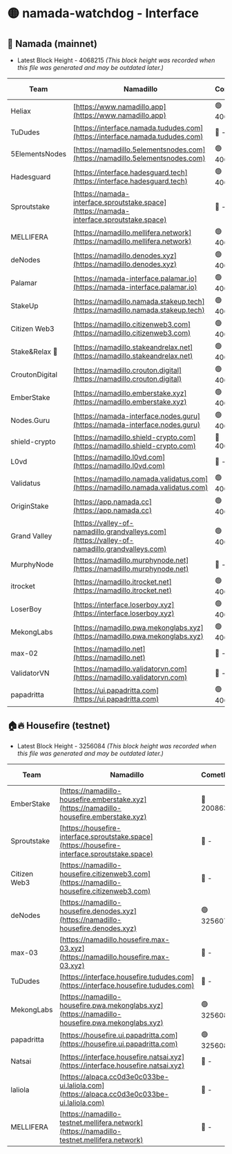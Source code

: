 # 🟡 namada-watchdog - Interface

## 🚀 Namada (mainnet)
- Latest Block Height - 4068215 *(This block height was recorded when this file was generated and may be outdated later.)*

| Team | Namadillo | CometBFT | Indexer | MASP Indexer |
|-|-|-|-|-|
| Heliax | [https://www.namadillo.app](https://www.namadillo.app) | 🟢 4068165 | 🟢 4068164 | 🔴 4066535 |
| TuDudes | [https://interface.namada.tududes.com](https://interface.namada.tududes.com) | 🔴 - | 🔴 - | 🔴 - |
| 5ElementsNodes | [https://namadillo.5elementsnodes.com](https://namadillo.5elementsnodes.com) | 🟢 4068170 | 🟢 4068170 | 🔴 4066535 |
| Hadesguard | [https://interface.hadesguard.tech](https://interface.hadesguard.tech) | 🟢 4068170 | 🔴 - | 🔴 - |
| Sproutstake | [https://namada-interface.sproutstake.space](https://namada-interface.sproutstake.space) | 🔴 - | 🔴 3738134 | 🔴 - |
| MELLIFERA | [https://namadillo.mellifera.network](https://namadillo.mellifera.network) | 🟢 4068186 | 🟢 4068186 | 🔴 3765769 |
| deNodes | [https://namadillo.denodes.xyz](https://namadillo.denodes.xyz) | 🟢 4068187 | 🟢 4068186 | 🔴 4066535 |
| Palamar | [https://namada-interface.palamar.io](https://namada-interface.palamar.io) | 🟢 4068187 | 🟢 4068187 | 🔴 4066535 |
| StakeUp | [https://namadillo.namada.stakeup.tech](https://namadillo.namada.stakeup.tech) | 🟢 4068188 | 🟢 4068187 | 🔴 4066535 |
| Citizen Web3 | [https://namadillo.citizenweb3.com](https://namadillo.citizenweb3.com) | 🟢 4068188 | 🔴 4007897 | 🔴 4007895 |
| Stake&Relax 🦥 | [https://namadillo.stakeandrelax.net](https://namadillo.stakeandrelax.net) | 🟢 4068189 | 🟢 4068189 | 🔴 3765769 |
| CroutonDigital | [https://namadillo.crouton.digital](https://namadillo.crouton.digital) | 🟢 4068189 | 🟢 4068189 | 🔴 4066535 |
| EmberStake | [https://namadillo.emberstake.xyz](https://namadillo.emberstake.xyz) | 🟢 4068189 | 🟢 4068189 | 🔴 4066535 |
| Nodes.Guru | [https://namada-interface.nodes.guru](https://namada-interface.nodes.guru) | 🟢 4068190 | 🟢 4068190 | 🔴 4066535 |
| shield-crypto | [https://namadillo.shield-crypto.com](https://namadillo.shield-crypto.com) | 🔴 4066113 | 🔴 4066347 | 🔴 4066535 |
| L0vd | [https://namadillo.l0vd.com](https://namadillo.l0vd.com) | 🔴 - | 🔴 - | 🔴 - |
| Validatus | [https://namadillo.namada.validatus.com](https://namadillo.namada.validatus.com) | 🟢 4068193 | 🟢 4068193 | 🔴 3819812 |
| OriginStake | [https://app.namada.cc](https://app.namada.cc) | 🟢 4068194 | 🔴 - | 🔴 - |
| Grand Valley | [https://valley-of-namadillo.grandvalleys.com](https://valley-of-namadillo.grandvalleys.com) | 🟢 4068206 | 🟢 4068206 | 🔴 4066535 |
| MurphyNode | [https://namadillo.murphynode.net](https://namadillo.murphynode.net) | 🔴 - | 🔴 - | 🔴 - |
| itrocket | [https://namadillo.itrocket.net](https://namadillo.itrocket.net) | 🟢 4068208 | 🟢 4068208 | 🔴 4066535 |
| LoserBoy | [https://interface.loserboy.xyz](https://interface.loserboy.xyz) | 🟢 4068209 | 🟢 4068209 | 🔴 4066535 |
| MekongLabs | [https://namadillo.pwa.mekonglabs.xyz](https://namadillo.pwa.mekonglabs.xyz) | 🟢 4068209 | 🟢 4068209 | 🔴 4066535 |
| max-02 | [https://namadillo.net](https://namadillo.net) | 🔴 - | 🔴 - | 🔴 - |
| ValidatorVN | [https://namadillo.validatorvn.com](https://namadillo.validatorvn.com) | 🔴 - | 🔴 - | 🔴 - |
| papadritta | [https://ui.papadritta.com](https://ui.papadritta.com) | 🟢 4068215 | 🟢 4068215 | 🔴 4066535 |

## 🏠🔥 Housefire (testnet)
- Latest Block Height - 3256084 *(This block height was recorded when this file was generated and may be outdated later.)*

| Team | Namadillo | CometBFT | Indexer | MASP Indexer |
|-|-|-|-|-|
| EmberStake | [https://namadillo-housefire.emberstake.xyz](https://namadillo-housefire.emberstake.xyz) | 🔴 2008636 | 🔴 - | 🔴 - |
| Sproutstake | [https://housefire-interface.sproutstake.space](https://housefire-interface.sproutstake.space) | 🔴 - | 🔴 - | 🔴 - |
| Citizen Web3 | [https://namadillo-housefire.citizenweb3.com](https://namadillo-housefire.citizenweb3.com) | 🔴 - | 🔴 - | 🔴 - |
| deNodes | [https://namadillo-housefire.denodes.xyz](https://namadillo-housefire.denodes.xyz) | 🟢 3256073 | 🟢 3256073 | 🔴 3251438 |
| max-03 | [https://namadillo.housefire.max-03.xyz](https://namadillo.housefire.max-03.xyz) | 🔴 - | 🔴 - | 🔴 - |
| TuDudes | [https://interface.housefire.tududes.com](https://interface.housefire.tududes.com) | 🔴 - | 🔴 - | 🔴 - |
| MekongLabs | [https://namadillo-housefire.pwa.mekonglabs.xyz](https://namadillo-housefire.pwa.mekonglabs.xyz) | 🟢 3256083 | 🟢 3256083 | 🔴 3251438 |
| papadritta | [https://housefire.ui.papadritta.com](https://housefire.ui.papadritta.com) | 🟢 3256084 | 🟢 3256084 | 🔴 3251438 |
| Natsai | [https://interface.housefire.natsai.xyz](https://interface.housefire.natsai.xyz) | 🔴 - | 🔴 - | 🔴 - |
| laliola | [https://alpaca.cc0d3e0c033be-ui.laliola.com](https://alpaca.cc0d3e0c033be-ui.laliola.com) | 🔴 - | 🔴 - | 🔴 - |
| MELLIFERA | [https://namadillo-testnet.mellifera.network](https://namadillo-testnet.mellifera.network) | 🔴 - | 🔴 2778001 | 🔴 2607259 |

